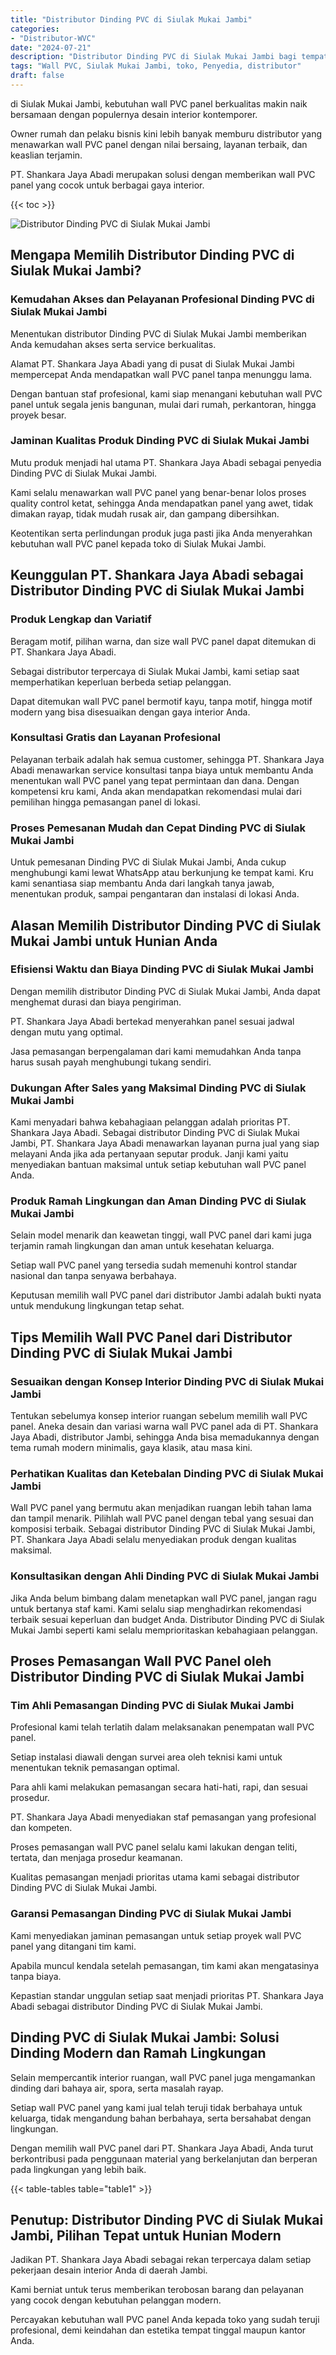 ```yaml
---
title: "Distributor Dinding PVC di Siulak Mukai Jambi"
categories: 
- "Distributor-WVC"
date: "2024-07-21"
description: "Distributor Dinding PVC di Siulak Mukai Jambi bagi tempat tinggal, perkantoran, serta gerai. Panel berkualitas, beragam motif, variasi warna elegan, dengan jasa pemasangan oleh teknisi profesional dan kepastian resmi!|Layanan distribusi Dinding PVC di Siulak Mukai Jambi bagi kebutuhan rumah, kantor, maupun gerai, dengan panel unggulan dan instalasi oleh teknisi profesional dan kepastian resmi.|Alternatif Dinding PVC di Siulak Mukai Jambi yang terbukti bagi hunian, office, dan gerai, dengan produk terbaik dan penempatan ditangani oleh tim ahli dan garansi resmi.|Penyediaan Dinding PVC di Siulak Mukai Jambi bagi rumah, office, dan toko, beserta panel terbaik dan instalasi ditangani oleh teknisi berpengalaman, lengkap dengan kepastian resmi.}"
tags: "Wall PVC, Siulak Mukai Jambi, toko, Penyedia, distributor"
draft: false
---
```


di Siulak Mukai Jambi, kebutuhan wall PVC panel berkualitas makin naik bersamaan dengan populernya desain interior kontemporer.

Owner rumah dan pelaku bisnis kini lebih banyak memburu distributor yang menawarkan wall PVC panel dengan nilai bersaing, layanan terbaik, dan keaslian terjamin.

PT. Shankara Jaya Abadi merupakan solusi dengan memberikan wall PVC panel yang cocok untuk berbagai gaya interior.

{{< toc >}}

![Distributor Dinding PVC di Siulak Mukai Jambi](/images/Distributor-WVC/Distributor-Dinding-PVC-di-Siulak-Mukai-Jambi.png)


## Mengapa Memilih Distributor Dinding PVC di Siulak Mukai Jambi?

### Kemudahan Akses dan Pelayanan Profesional Dinding PVC di Siulak Mukai Jambi

Menentukan distributor Dinding PVC di Siulak Mukai Jambi memberikan Anda kemudahan akses serta service berkualitas.

Alamat PT. Shankara Jaya Abadi yang di pusat di Siulak Mukai Jambi mempercepat Anda mendapatkan wall PVC panel tanpa menunggu lama.

Dengan bantuan staf profesional, kami siap menangani kebutuhan wall PVC panel untuk segala jenis bangunan, mulai dari rumah, perkantoran, hingga proyek besar.

### Jaminan Kualitas Produk Dinding PVC di Siulak Mukai Jambi

Mutu produk menjadi hal utama PT. Shankara Jaya Abadi sebagai penyedia Dinding PVC di Siulak Mukai Jambi.

Kami selalu menawarkan wall PVC panel yang benar-benar lolos proses quality control ketat, sehingga Anda mendapatkan panel yang awet, tidak dimakan rayap, tidak mudah rusak air, dan gampang dibersihkan.

Keotentikan serta perlindungan produk juga pasti jika Anda menyerahkan kebutuhan wall PVC panel kepada toko di Siulak Mukai Jambi.

## Keunggulan PT. Shankara Jaya Abadi sebagai Distributor Dinding PVC di Siulak Mukai Jambi

### Produk Lengkap dan Variatif

Beragam motif, pilihan warna, dan size wall PVC panel dapat ditemukan di PT. Shankara Jaya Abadi.

Sebagai distributor terpercaya di Siulak Mukai Jambi, kami setiap saat memperhatikan keperluan berbeda setiap pelanggan.

Dapat ditemukan wall PVC panel bermotif kayu, tanpa motif, hingga motif modern yang bisa disesuaikan dengan gaya interior Anda.

### Konsultasi Gratis dan Layanan Profesional

Pelayanan terbaik adalah hak semua customer, sehingga PT. Shankara Jaya Abadi menawarkan service konsultasi tanpa biaya untuk membantu Anda menentukan wall PVC panel yang tepat permintaan dan dana. Dengan kompetensi kru kami, Anda akan mendapatkan rekomendasi mulai dari pemilihan hingga pemasangan panel di lokasi.

### Proses Pemesanan Mudah dan Cepat Dinding PVC di Siulak Mukai Jambi

Untuk pemesanan Dinding PVC di Siulak Mukai Jambi, Anda cukup menghubungi kami lewat WhatsApp atau berkunjung ke tempat kami. Kru kami senantiasa siap membantu Anda dari langkah tanya jawab, menentukan produk, sampai pengantaran dan instalasi di lokasi Anda.

## Alasan Memilih Distributor Dinding PVC di Siulak Mukai Jambi untuk Hunian Anda

### Efisiensi Waktu dan Biaya Dinding PVC di Siulak Mukai Jambi

Dengan memilih distributor Dinding PVC di Siulak Mukai Jambi, Anda dapat menghemat durasi dan biaya pengiriman.

PT. Shankara Jaya Abadi bertekad menyerahkan panel sesuai jadwal dengan mutu yang optimal.

Jasa pemasangan berpengalaman dari kami memudahkan Anda tanpa harus susah payah menghubungi tukang sendiri.

### Dukungan After Sales yang Maksimal Dinding PVC di Siulak Mukai Jambi

Kami menyadari bahwa kebahagiaan pelanggan adalah prioritas PT. Shankara Jaya Abadi. Sebagai distributor Dinding PVC di Siulak Mukai Jambi, PT. Shankara Jaya Abadi menawarkan layanan purna jual yang siap melayani Anda jika ada pertanyaan seputar produk. Janji kami yaitu menyediakan bantuan maksimal untuk setiap kebutuhan wall PVC panel Anda.

### Produk Ramah Lingkungan dan Aman Dinding PVC di Siulak Mukai Jambi

Selain model menarik dan keawetan tinggi, wall PVC panel dari kami juga terjamin ramah lingkungan dan aman untuk kesehatan keluarga.

Setiap wall PVC panel yang tersedia sudah memenuhi kontrol standar nasional dan tanpa senyawa berbahaya.

Keputusan memilih wall PVC panel dari distributor Jambi adalah bukti nyata untuk mendukung lingkungan tetap sehat.

## Tips Memilih Wall PVC Panel dari Distributor Dinding PVC di Siulak Mukai Jambi

### Sesuaikan dengan Konsep Interior Dinding PVC di Siulak Mukai Jambi

Tentukan sebelumya konsep interior ruangan sebelum memilih wall PVC panel. Aneka desain dan variasi warna wall PVC panel ada di PT. Shankara Jaya Abadi, distributor Jambi, sehingga Anda bisa memadukannya dengan tema rumah modern minimalis, gaya klasik, atau masa kini.

### Perhatikan Kualitas dan Ketebalan Dinding PVC di Siulak Mukai Jambi

Wall PVC panel yang bermutu akan menjadikan ruangan lebih tahan lama dan tampil menarik. Pilihlah wall PVC panel dengan tebal yang sesuai dan komposisi terbaik. Sebagai distributor Dinding PVC di Siulak Mukai Jambi, PT. Shankara Jaya Abadi selalu menyediakan produk dengan kualitas maksimal.

### Konsultasikan dengan Ahli Dinding PVC di Siulak Mukai Jambi

Jika Anda belum bimbang dalam menetapkan wall PVC panel, jangan ragu untuk bertanya staf kami. Kami selalu siap menghadirkan rekomendasi terbaik sesuai keperluan dan budget Anda. Distributor Dinding PVC di Siulak Mukai Jambi seperti kami selalu memprioritaskan kebahagiaan pelanggan.

## Proses Pemasangan Wall PVC Panel oleh Distributor Dinding PVC di Siulak Mukai Jambi

### Tim Ahli Pemasangan Dinding PVC di Siulak Mukai Jambi

Profesional kami telah terlatih dalam melaksanakan penempatan wall PVC panel.

Setiap instalasi diawali dengan survei area oleh teknisi kami untuk menentukan teknik pemasangan optimal.

Para ahli kami melakukan pemasangan secara hati-hati, rapi, dan sesuai prosedur.

PT. Shankara Jaya Abadi menyediakan staf pemasangan yang profesional dan kompeten.

Proses pemasangan wall PVC panel selalu kami lakukan dengan teliti, tertata, dan menjaga prosedur keamanan.

Kualitas pemasangan menjadi prioritas utama kami sebagai distributor Dinding PVC di Siulak Mukai Jambi.

### Garansi Pemasangan Dinding PVC di Siulak Mukai Jambi

Kami menyediakan jaminan pemasangan untuk setiap proyek wall PVC panel yang ditangani tim kami.

Apabila muncul kendala setelah pemasangan, tim kami akan mengatasinya tanpa biaya.

Kepastian standar unggulan setiap saat menjadi prioritas PT. Shankara Jaya Abadi sebagai distributor Dinding PVC di Siulak Mukai Jambi.

## Dinding PVC di Siulak Mukai Jambi: Solusi Dinding Modern dan Ramah Lingkungan

Selain mempercantik interior ruangan, wall PVC panel juga mengamankan dinding dari bahaya air, spora, serta masalah rayap.

Setiap wall PVC panel yang kami jual telah teruji tidak berbahaya untuk keluarga, tidak mengandung bahan berbahaya, serta bersahabat dengan lingkungan.

Dengan memilih wall PVC panel dari PT. Shankara Jaya Abadi, Anda turut berkontribusi pada penggunaan material yang berkelanjutan dan berperan pada lingkungan yang lebih baik.

{{< table-tables table="table1" >}}

## Penutup: Distributor Dinding PVC di Siulak Mukai Jambi, Pilihan Tepat untuk Hunian Modern

Jadikan PT. Shankara Jaya Abadi sebagai rekan terpercaya dalam setiap pekerjaan desain interior Anda di daerah Jambi.

Kami berniat untuk terus memberikan terobosan barang dan pelayanan yang cocok dengan kebutuhan pelanggan modern.

Percayakan kebutuhan wall PVC panel Anda kepada toko yang sudah teruji profesional, demi keindahan dan estetika tempat tinggal maupun kantor Anda.